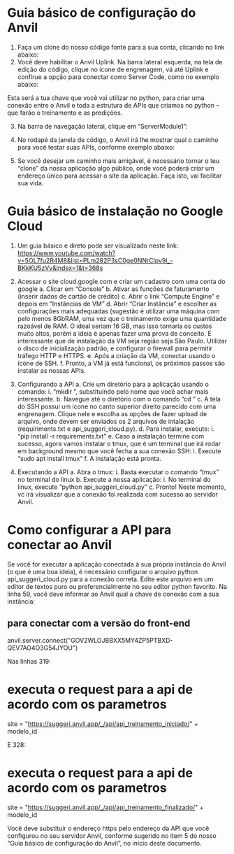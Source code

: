 # Guia básico de configuração do Anvil

1)	Faça um clone do nosso código fonte para a sua conta, clicando no link abaixo:
2)	Você deve habilitar o Anvil Uplink. Na barra lateral esquerda, na tela de edição do código, clique no ícone de engrenagem, vá até Uplink e confirue a opção para conectar como Server Code, como no exemplo abaixo:

 
Esta será a tua chave que você vai utilizar no python, para criar uma conexão entre o Anvil e toda a estrutura de APIs que criamos no python – que farão o treinamento e as predições.

3)	Na barra de navegação lateral, clique em “ServerModule1”:

 

4)	No rodapé da janela de código, o Anvil irá lhe mostrar qual o caminho para você testar suas APIs, conforme exemplo abaixo:

 
 
5)	Se você desejar um caminho mais amigável, é necessário tornar o teu “clone” da nossa aplicação algo público, onde você poderá criar um endereço único para acessar o site da aplicação. Faça isto, vai facilitar sua vida.

# Guia básico de instalação no Google Cloud

1)	Um guia básico e direto pode ser visualizado neste link: https://www.youtube.com/watch?v=5OL7fu2R4M8&list=PLm282P3sC0ge0NNrClpv9i_-BKkKU5zVv&index=1&t=368s

2)	Acessar o site cloud.google.com e criar um cadastro com uma conta do google
a.	Clicar em “Console”
b.	Ativar as funções de faturamento (inserir dados de cartão de crédito)
c.	Abrir o link “Compute Engine” e depois em “Instâncias de VM”
d.	Abrir “Criar Instância” e escolher as configurações mais adequadas (sugestão é utilizar uma máquina com pelo menos 8GbRAM, uma vez que o treinamento exige uma quantidade razoável de RAM. O ideal seriam 16 GB, mas isso tornaria os custos muito altos, porém a ideia é apenas fazer uma prova de conceito. É interessante que de instalação da VM seja região seja São Paulo. Utilizar o disco  de inicialização padrão, e configurar o firewall para permitir tráfego HTTP e HTTPS. 
e.	Após a criação da VM, conectar usando o ícone de SSH.
f.	Pronto, a VM já está funcional, os próximos passos são instalar as nossas APIs.

3)	Configurando a API
a.	Crie um diretório para a aplicação usando o comando:
i.	“mkdir <nome>”, substituindo <nome> pelo nome que você achar mais interessante.
b.	Navegue até o diretório com o comando “cd <nome>”
c.	A tela do SSH possui um ícone no canto superior direito parecido com uma engrenagem. Clique nele e escolha as opções de fazer upload de arquivo, onde devem ser enviados os 2 arquivos de intalação (requiriments.txt e api_suggeri_cloud.py).
d.	Para instalar, execute:
i.	“pip install -r requirements.txt”
e.	Caso a instalação termine com sucesso, agora vamos instalar o tmux, que é um terminal que irá rodar em background mesmo que você fecha a sua conexão SSH:
i.	Execute “sudo apt install tmux”
f.	A instalação está pronta.

4)	Executando a API
a.	Abra o tmux:
i.	Basta executar o comando “tmux” no terminal do linux
b.	Execute a nossa aplicação:
i.	No terminal do linux, execute “python api_suggeri_cloud.py”
c.	Pronto! Neste momento, vc irá visualizar que a conexão foi realizada com sucesso ao servidor Anvil.



# Como configurar a API para conectar ao Anvil

Se você for executar a aplicação conectada à sua própria instância do Anvil (o que é uma boa ideia), é necessário configurar o arquivo python api_suggeri_cloud.py para a conexão correta.
Edite este arquivo em um editor de textos puro ou preferencialmente no seu editor python favorito.
Na linha 59, você deve informar ao Anvil qual a chave de conexão com a sua instância:
## para conectar com a versão do front-end
anvil.server.connect("GOV2WLOJBBXX5MY4ZP5PTBXD-QEV7AO4O3G54JYOU")

Nas linhas 319:
# executa o request para a api de acordo com os parametros
site = "https://suggeri.anvil.app/_/api/api_treinamento_iniciado/" + modelo_id

E 328:
# executa o request para a api de acordo com os parametros
site = "https://suggeri.anvil.app/_/api/api_treinamento_finalizado/" + modelo_id

Você deve substituir o endereço https pelo endereço da API que você configurou no seu servidor Anvil, conforme sugerido no item 5 do nosso “Guia básico de configuração do Anvil”, no início deste documento.



